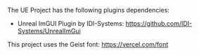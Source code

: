 The UE Project has the following plugins dependencies:

- Unreal ImGUI Plugin by IDI-Systems: https://github.com/IDI-Systems/UnrealImGui

This project uses the Geist font: https://vercel.com/font
